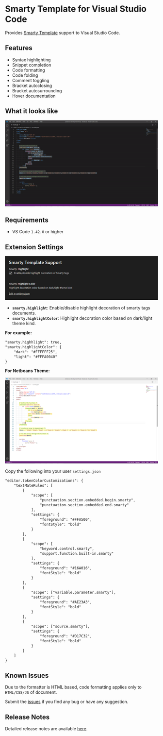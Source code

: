 # Smarty Template for Visual Studio Code

Provides [Smarty Template](https://www.smarty.net/) support to Visual Studio Code.

## Features

* Syntax highlighting
* Snippet completion
* Code formatting
* Code folding
* Comment toggling
* Bracket autoclosing
* Bracket autosurrounding
* Hover documentation

## What it looks like

![Settings](images/preview.gif)

## Requirements

* VS Code `1.42.0` or higher

## Extension Settings


![Settings](images/settings-preview.png)

* **`smarty.highlight`**: Enable/disable highlight decoration of smarty tags documents.
* **`smarty.highlightColor`**: Highlight decoration color based on dark/light theme kind.

**For example:**

```
"smarty.highhlight": true,
"smarty.highlightColor": {
    "dark": "#FFFFFF25",
    "light": "#FFFA0040"
}
```

**For Netbeans Theme:**

![Netbeans Theme](images/netbeans-theme-preview.png)

Copy the following into your user `settings.json`

```
"editor.tokenColorCustomizations": {
    "textMateRules": [
        {
            "scope": [
                "punctuation.section.embedded.begin.smarty",
                "punctuation.section.embedded.end.smarty"
            ],
            "settings": {
                "foreground": "#FFA500",
                "fontStyle": "bold"
            }
        },
        {
            "scope": [
                "keyword.control.smarty",
                "support.function.built-in.smarty"
            ],
            "settings": {
                "foreground": "#16A016",
                "fontStyle": "bold"
            }
        },
        {
            "scope": ["variable.parameter.smarty"],
            "settings": {
                "foreground": "#AE23A3",
                "fontStyle": "bold"
            }
        },
        {
            "scope": ["source.smarty"],
            "settings": {
                "foreground": "#D17C32",
                "fontStyle": "bold"
            }
        }
    ]
}
```

## Known Issues

Due to the formatter is HTML based, code formatting applies only to `HTML/CSS/JS` of document.

Submit the [issues](https://github.com/aswinkumar863/smarty-vscode-support/issues) if you find any bug or have any suggestion.

## Release Notes

Detailed release notes are available [here](CHANGELOG.md).

